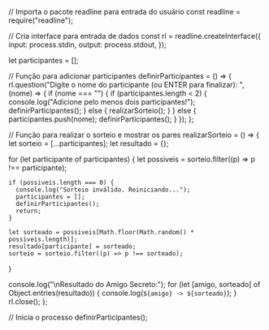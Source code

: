 // Importa o pacote readline para entrada do usuário
const readline = require("readline");

// Cria interface para entrada de dados
const rl = readline.createInterface({
  input: process.stdin,
  output: process.stdout,
});

let participantes = [];

// Função para adicionar participantes
definirParticipantes = () => {
  rl.question("Digite o nome do participante (ou ENTER para finalizar): ", (nome) => {
    if (nome === "") {
      if (participantes.length < 2) {
        console.log("Adicione pelo menos dois participantes!");
        definirParticipantes();
      } else {
        realizarSorteio();
      }
    } else {
      participantes.push(nome);
      definirParticipantes();
    }
  });
};

// Função para realizar o sorteio e mostrar os pares
realizarSorteio = () => {
  let sorteio = [...participantes];
  let resultado = {};
  
  for (let participante of participantes) {
    let possiveis = sorteio.filter((p) => p !== participante);
    
    if (possiveis.length === 0) {
      console.log("Sorteio inválido. Reiniciando...");
      participantes = [];
      definirParticipantes();
      return;
    }

    let sorteado = possiveis[Math.floor(Math.random() * possiveis.length)];
    resultado[participante] = sorteado;
    sorteio = sorteio.filter((p) => p !== sorteado);
  }

  console.log("\nResultado do Amigo Secreto:");
  for (let [amigo, sorteado] of Object.entries(resultado)) {
    console.log(`${amigo} -> ${sorteado}`);
  }
  rl.close();
};

// Inicia o processo
definirParticipantes();
